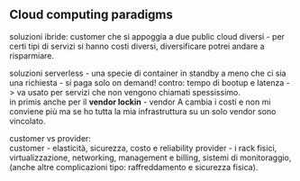 ## Cloud computing paradigms 


soluzioni ibride: customer che si appoggia a due public cloud diversi - per certi tipi di servizi si hanno costi diversi, diversificare potrei andare a risparmiare.  

soluzioni serverless - una specie di container in standby a meno che ci sia una richiesta - si paga solo on demand! contro: tempo di bootup e latenza -> va usato per servizi che non vengono chiamati spessissimo.  
in primis anche per il **vendor lockin** - vendor A cambia i costi e non mi conviene più ma se ho tutta la mia infrastruttura su un solo vendor sono vincolato.  


customer vs provider:  
customer - elasticità, sicurezza, costo e reliability 
provider - i rack fisici, virtualizzazione, networking, management e billing, sistemi di monitoraggio, (anche altre complicazioni tipo: raffreddamento e sicurezza fisica).  





